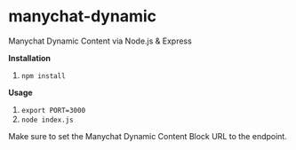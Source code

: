 # manychat-dynamic
Manychat Dynamic Content via Node.js &amp; Express

**Installation**
1. ``npm install``

**Usage**
1. ``export PORT=3000``
2. ``node index.js``

Make sure to set the Manychat Dynamic Content Block URL to the endpoint.
